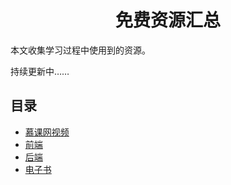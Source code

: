 <h1 align="center">免费资源汇总</h1>

本文收集学习过程中使用到的资源。

持续更新中……


## 目录

* [慕课网视频](IMOOC.md)
* [前端](FRONTEND.md)
* [后端](BACKEND.md)
* [电子书](电子书.md)

